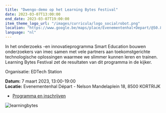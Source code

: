 ```yaml
---
title: "Dwengo-demo op het Learning Bytes Festival"
date: 2023-03-07T13:00:00
end_date: 2023-03-07T19:00:00
item_theme_logo_url: "/images/curricula/logo_socialrobot.png"
location: "https://www.google.be/maps/place/Evenementenhal+Depart/@50.8259239,3.2514014,17z/data=!3m1!4b1!4m6!3m5!1s0x47c33ae8b631f75d:0x81863c763d380a04!8m2!3d50.8259239!4d3.2535901!16s%2Fg%2F11gcyxxx67"
language: "nl"
---
```


In het onderzoeks -en innovatieprogramma Smart Education bouwen onderzoekers van imec samen met vele partners
aan toekomstgerichte technologische oplossingen waarmee we slimmer kunnen leren en trainen.
‍Learning Bytes Festival zet de resultaten van dit programma in de kijker.

Organisatie: EDTech Station

**Datum:** 7 maart 2023, 13:00-19:00<br>
**Locatie:**  Evenementenhal Départ - Nelson Mandelaplein 18, 8500 KORTRIJK

- [Programma en inschrijven](https://www.edtechstation.be/events/learning-bytes-festival-2023)

![learningbytes](https://user-images.githubusercontent.com/48352335/220328911-8d4a4026-224f-48e1-8305-42152aa7c828.png)

